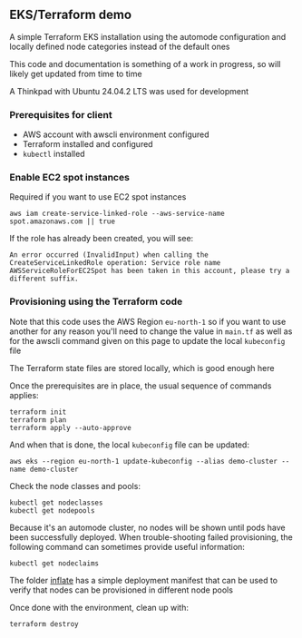 ## EKS/Terraform demo

A simple Terraform EKS installation using the automode configuration and locally defined node categories instead of the default ones

This code and documentation is something of a work in progress, so will likely get updated from time to time

A Thinkpad with Ubuntu 24.04.2 LTS was used for development

### Prerequisites for client

  - AWS account with awscli environment configured
  - Terraform installed and configured
  - ```kubectl``` installed

### Enable EC2 spot instances
Required if you want to use EC2 spot instances
```
aws iam create-service-linked-role --aws-service-name spot.amazonaws.com || true
```
If the role has already been created, you will see:

`An error occurred (InvalidInput) when calling the CreateServiceLinkedRole operation: Service role name AWSServiceRoleForEC2Spot has been taken in this account, please try a different suffix.`

### Provisioning using the Terraform code

Note that this code uses the AWS Region `eu-north-1` so if you want to use another for any reason you'll need to change the value in `main.tf` as well as for the awscli command given on this page to update the local `kubeconfig` file

The Terraform state files are stored locally, which is good enough here

Once the prerequisites are in place, the usual sequence of commands applies:
```
terraform init
terraform plan
terraform apply --auto-approve
```
And when that is done, the local `kubeconfig` file can be updated:
```
aws eks --region eu-north-1 update-kubeconfig --alias demo-cluster --name demo-cluster
```

Check the node classes and pools:
```
kubectl get nodeclasses
kubectl get nodepools
```

Because it's an automode cluster, no nodes will be shown until pods have been successfully deployed. When trouble-shooting failed provisioning, the following command can sometimes provide useful information:
```
kubectl get nodeclaims
```

The folder [inflate](/inflate) has a simple deployment manifest that can be used to verify that nodes can be provisioned in different node pools

Once done with the environment, clean up with:
```
terraform destroy
```
